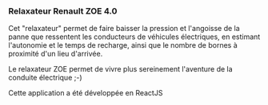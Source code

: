 ### Relaxateur Renault ZOE 4.0

Cet "relaxateur" permet de faire baisser la pression et l'angoisse de la panne que ressentent les conducteurs de véhicules électriques, en estimant l'autonomie et le temps de recharge, ainsi que le nombre de bornes à proximité d'un lieu d'arrivée. 

Le relaxateur ZOE permet de vivre plus sereinement l'aventure de la conduite électrique ;-)

Cette application a été développée en ReactJS